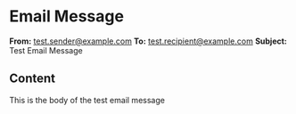# Email Message

**From:** test.sender@example.com
**To:** test.recipient@example.com
**Subject:** Test Email Message

## Content

This is the body of the test email message